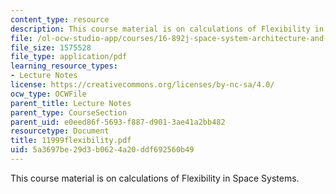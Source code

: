 ```yaml
---
content_type: resource
description: This course material is on calculations of Flexibility in Space Systems.
file: /ol-ocw-studio-app/courses/16-892j-space-system-architecture-and-design-fall-2004/5a3697be29d3b0624a20ddf692560b49_11999flexibility.pdf
file_size: 1575528
file_type: application/pdf
learning_resource_types:
- Lecture Notes
license: https://creativecommons.org/licenses/by-nc-sa/4.0/
ocw_type: OCWFile
parent_title: Lecture Notes
parent_type: CourseSection
parent_uid: e0eed86f-5693-f887-d901-3ae41a2bb482
resourcetype: Document
title: 11999flexibility.pdf
uid: 5a3697be-29d3-b062-4a20-ddf692560b49
---
```

This course material is on calculations of Flexibility in Space Systems.